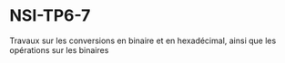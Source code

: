 # NSI-TP6-7
Travaux sur les conversions en binaire et en hexadécimal, ainsi que les opérations sur les binaires
